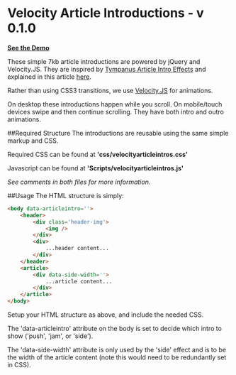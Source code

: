 Velocity Article Introductions - v 0.1.0
========================================

<strong><a href="http://www.anthonypalicea.com/velocityarticleintros">See the Demo</a></strong>


These simple 7kb article introductions are powered by jQuery and Velocity.JS. They are inspired by <a href="http://tympanus.net/Development/ArticleIntroEffects/">Tympanus Article Intro Effects</a> and explained in this article <a href="http://tympanus.net/codrops/2014/05/22/inspiration-for-article-intro-effects/">here</a>.

Rather than using CSS3 transitions, we use <a href="http://velocityjs.org">Velocity.JS</a> for animations.

On desktop these introductions happen while you scroll. On mobile/touch devices swipe and then continue scrolling. They have both intro and outro animations.

##Required Structure
The introductions are reusable using the same simple markup and CSS.

Required CSS can be found at <strong>'css/velocityarticleintros.css'</strong>

Javascript can be found at <strong>'Scripts/velocityarticleintros.js'</strong>

<em>See comments in both files for more information.</em>

##Usage
The HTML structure is simply:

```html
<body data-articleintro=''>
    <header>
        <div class='header-img'>
            <img />
        </div>
        <div>
            ...header content...
        </div>
    </header>
    <article>
        <div data-side-width=''>
            ...article content...
        </div>
    </article>
</body>
```

Setup your HTML structure as above, and include the needed CSS.

The 'data-articleintro' attribute on the body is set to decide which intro to show ('push', 'jam', or 'side').

The 'data-side-width' attribute is only used by the 'side' effect and is to be the width of the article content (note this would need to be redundantly set in CSS).